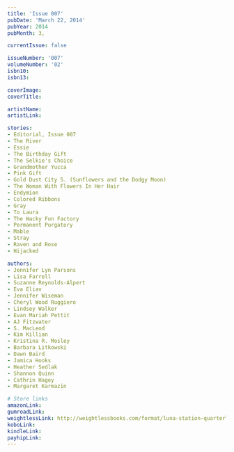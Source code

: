 ```yaml
---
title: 'Issue 007'
pubDate: 'March 22, 2014'
pubYear: 2014
pubMonth: 3,

currentIssue: false

issueNumber: '007'
volumeNumber: '02'
isbn10: 
isbn13: 

coverImage: 
coverTitle: 

artistName: 
artistLink: 

stories:
- Editorial, Issue 007
- The River
- Essie
- The Birthday Gift
- The Selkie's Choice
- Grandmother Yucca
- Pink Gift
- Gold Dust City 5. (Sunflowers and the Dodgy Moon)
- The Woman With Flowers In Her Hair
- Endymion
- Colored Ribbons
- Gray
- To Laura
- The Wacky Fun Factory
- Permanent Purgatory
- Mable
- Stray
- Raven and Rose
- Hijacked

authors:
- Jennifer Lyn Parsons
- Lisa Farrell
- Suzanne Reynolds-Alpert
- Eva Eliav
- Jennifer Wiseman
- Cheryl Wood Ruggiero
- Lindsey Walker
- Evan Mariah Pettit
- AJ Fitzwater
- S. MacLeod
- Kim Killian
- Kristina R. Mosley
- Barbara Litkowski
- Dawn Baird
- Jamica Hooks
- Heather Sedlak
- Shannon Quinn
- Cathrin Hagey
- Margaret Karmazin

# Store links
amazonLink: 
gumroadLink: 
weightlessLink: http://weightlessbooks.com/format/luna-station-quarterly-issue-7/
koboLink: 
kindleLink: 
payhipLink: 
---
```

